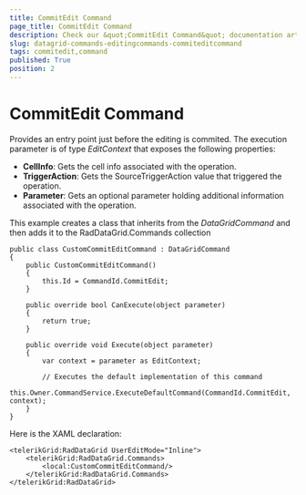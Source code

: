```yaml
---
title: CommitEdit Command
page_title: CommitEdit Command
description: Check our &quot;CommitEdit Command&quot; documentation article for RadDataGrid for UWP control.
slug: datagrid-commands-editingcommands-commiteditcommand
tags: commitedit,command
published: True
position: 2
---
```


# CommitEdit Command

Provides an entry point just before the editing is commited.
The execution parameter is of type *EditContext* that exposes the following properties:

* **CellInfo**: Gets the cell info associated with the operation.
* **TriggerAction**: Gets the SourceTriggerAction value that triggered the operation.
* **Parameter**: Gets an optional parameter holding additional information associated with the operation.

This example creates a class that inherits from the *DataGridCommand* and then adds it to the RadDataGrid.Commands collection

	public class CustomCommitEditCommand : DataGridCommand
	{
	    public CustomCommitEditCommand()
	    {
	        this.Id = CommandId.CommitEdit;
	    }
	
	    public override bool CanExecute(object parameter)
	    {
	        return true;
	    }
	
	    public override void Execute(object parameter)
	    {
	        var context = parameter as EditContext;
	
	        // Executes the default implementation of this command
	        this.Owner.CommandService.ExecuteDefaultCommand(CommandId.CommitEdit, context);
	    }
	}

Here is the XAML declaration:

	<telerikGrid:RadDataGrid UserEditMode="Inline">
	    <telerikGrid:RadDataGrid.Commands>
	        <local:CustomCommitEditCommand/>
	    </telerikGrid:RadDataGrid.Commands>
	</telerikGrid:RadDataGrid>